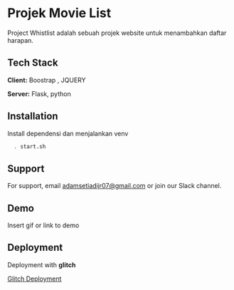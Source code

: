 
# Projek Movie List

Project Whistlist adalah sebuah projek website untuk menambahkan daftar harapan.


## Tech Stack

**Client:** Boostrap , JQUERY

**Server:** Flask, python


## Installation

Install dependensi dan menjalankan venv

```bash
  . start.sh
```


    
## Support

For support, email adamsetiadijr07@gmail.com or join our Slack channel.


## Demo

Insert gif or link to demo


## Deployment

Deployment with **glitch**

[Glitch Deployment](https://glitch.com/)

